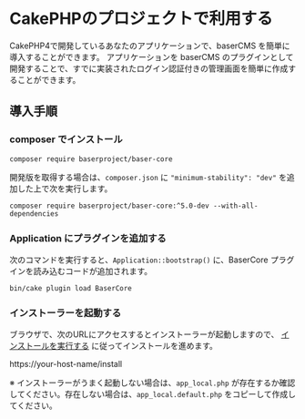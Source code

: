 # CakePHPのプロジェクトで利用する

CakePHP4で開発しているあなたのアプリケーションで、baserCMS を簡単に導入することができます。
アプリケーションを baserCMS のプラグインとして開発することで、すでに実装されたログイン認証付きの管理画面を簡単に作成することができます。

## 導入手順
### composer でインストール

```shell
composer require baserproject/baser-core
```
開発版を取得する場合は、`composer.json` に `"minimum-stability": "dev"` を追加した上で次を実行します。
```shell
composer require baserproject/baser-core:^5.0-dev --with-all-dependencies
```

### Application にプラグインを追加する

次のコマンドを実行すると、`Application::bootstrap()` に、BaserCore プラグインを読み込むコードが追加されます。

```shell
bin/cake plugin load BaserCore
```

### インストーラーを起動する

ブラウザで、次のURLにアクセスするとインストーラーが起動しますので、 [インストールを実行する](./index#インストールを実行する)  に従ってインストールを進めます。

https://your-host-name/install

※ インストーラーがうまく起動しない場合は、`app_local.php` が存在するか確認してください。存在しない場合は、`app_local.default.php` をコピーして作成してください。
　

